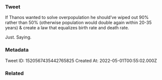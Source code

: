 ### Tweet
If Thanos wanted to solve overpopulation he should’ve wiped out 90% rather than 50% (otherwise population would double again within 20-35 years) &amp; create a law that equalizes birth rate and death rate.

Just. Saying.

### Metadata
Tweet ID: 1520567435442765825
Created At: 2022-05-01T00:55:02.000Z

### Related

